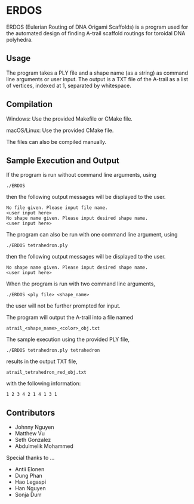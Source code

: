 # ERDOS
ERDOS (Eulerian Routing of DNA Origami Scaffolds) is a program used for the automated design of finding A-trail scaffold routings for toroidal DNA polyhedra.

## Usage
The program takes a PLY file and a shape name (as a string) as command line arguments or user input. The output is a TXT file of the A-trail as a list of vertices, indexed at 1, separated by whitespace.

## Compilation
Windows: Use the provided Makefile or CMake file.  

macOS/Linux: Use the provided CMake file.  

The files can also be compiled manually.

## Sample Execution and Output
If the program is run without command line arguments, using
```
./ERDOS
```
then the following output messages will be displayed to the user.
```
No file given. Please input file name.
<user input here>
No shape name given. Please input desired shape name.
<user input here>
```

The program can also be run with one command line argument, using
```
./ERDOS tetrahedron.ply
```
then the following output messages will be displayed to the user.
```
No shape name given. Please input desired shape name.
<user input here>
```

When the program is run with two command line arguments,
```
./ERDOS <ply file> <shape_name>
```
the user will not be further prompted for input.

The program will output the A-trail into a file named
```
atrail_<shape_name>_<color>_obj.txt
```

The sample execution using the provided PLY file,
```
./ERDOS tetrahedron.ply tetrahedron
```
results in the output TXT file,
```
atrail_tetrahedron_red_obj.txt
```
with the following information:
```
1 2 3 4 2 1 4 1 3 1
```

## Contributors
- Johnny Nguyen
- Matthew Vu
- Seth Gonzalez
- Abdulmelik Mohammed

Special thanks to ...
- Antii Elonen
- Dung Phan
- Hao Legaspi
- Han Nguyen
- Sonja Durr
